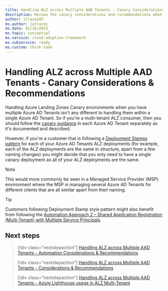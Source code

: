 ```yaml
---
title: Handling ALZ across Multiple AAD Tenants - Canary Considerations & Recommendations
description: Review the canary considerations and recommendations when handling multiple Azure AD Tenants alongside Azure Landing Zones
author: jtracey93
ms.author: jatracey
ms.date: 01/16/2023
ms.topic: conceptual
ms.service: cloud-adoption-framework
ms.subservice: ready
ms.custom: think-tank
---
```


# Handling ALZ across Multiple AAD Tenants - Canary Considerations & Recommendations

Handling Azure Landing Zones Canary environments when you have multiple Azure AD Tenants isn't any different to handling them within a single Azure AD Tenant. So if you're a multi-tenant ALZ consumer, then you should follow the [canary guidance](/azure/cloud-adoption-framework/ready/enterprise-scale/testing-approach) in each Azure AD Tenant separately as it's documented and described.

However, if you're a customer that is following a [Deployment Stamps pattern](/azure/architecture/patterns/deployment-stamp) for each of your Azure AD Tenants ALZ deployments (for example, each of the ALZ deployments are the same in structure, apart from a few naming changes) you might decide that you only need to have a single canary deployment as all of your ALZ deployments are the same.

>[!NOTE]
> This would more commonly be seen in a Managed Service Provider (MSP) environment where the MSP is managing several Azure AD Tenants for different clients that are all similar apart from their naming.

>[!TIP]
> Customers following Deployment Stamp style pattern might also benefit from following the [Automation Approach 2 – Shared Application Registration (Multi-Tenant) with Multiple Service Principals](multiple-aad-tenants-in-alz-handling-automation.md#approach-2--shared-application-registration-multi-tenant-with-multiple-service-principals)

## Next steps

> [!div class="nextstepaction"]
> [Handling ALZ across Multiple AAD Tenants - Automation Considerations & Recommendations](multiple-aad-tenants-in-alz-handling-automation.md)

> [!div class="nextstepaction"]
> [Handling ALZ across Multiple AAD Tenants -  Considerations & Recommendations](multiple-aad-tenants-in-alz-handling-c-r.md)

> [!div class="nextstepaction"]
> [Handling ALZ across Multiple AAD Tenants - Azure Lighthouse usage in ALZ Multi-Tenant](multiple-aad-tenants-in-alz-handling-automation.md)